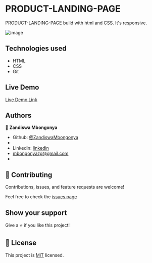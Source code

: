 # PRODUCT-LANDING-PAGE
 PRODUCT-LANDING-PAGE build with html and CSS. It's responsive.

![image]()

## Technologies used

- HTML
- CSS
- Git

## Live Demo

[Live Demo Link](https://superb-faloodeh-eb7cfc.netlify.app/)

## Authors

👤 **Zandiswa Mbongonya**

-   Github: [@ZandiswaMbongonya](https://github.com/ZandiswaMbongonya)
- 
-   Linkedin: [linkedin](https:)
-   <mbongonyazg@gmail.com>
-   

## 🤝 Contributing

Contributions, issues, and feature requests are welcome!

Feel free to check the [issues page]()

## Show your support

Give a ⭐️ if you like this project!

## 📝 License

This project is [MiT](https://opensource.org/licenses/MIT) licensed.
